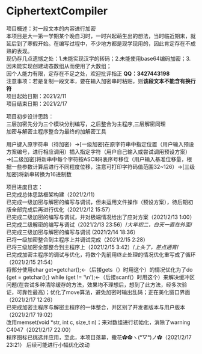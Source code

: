 # CiphertextCompiler  
项目概述：对一段文本的内容进行加密  
本项目是大一第一学期某个晚自习时，一时兴起萌生出的想法，当时临近期末，就延后到了寒假开始。在编写过程中，不少地方都是现学现用的，因此肯定存在不成熟的表现。  
现仍存几点遗憾之处：1.未能实现汉字的转码；2.未能使用base64编码加密；3.因未能实现创建动态数组从而使用了大数组；  
因个人能力有限，定存在不足之处，欢迎批评指正 **QQ：3427443198**  
注意事项：若是复制一段文本，要在输入加密串时粘贴，则**该段文本不能含有换行符**  
项目起始日期：2021/2/11   
项目结束日期：2021/2/17
  
项目初步设计思路：  
三层加密先分为三个模块分别编写，之后整合为主程序,三层解密同理  
加密与解密主程序整合为最终的加解密工具
  
用户键入原字符串（待加密）→[一级加密]在原字符串中指定位置（用户输入预设方案编号，进行相应调用）插入指定字符（用户自己输入或尝试调用预设方案）→[二级加密]将新串中每个字符按ASCII码表序号移位（用户输入基准位移量，根据一些参数计算后进行不同程度位移，注意可打印字符码值范围32~126）→[三级加密]将新串转换为16进制数  
  
项目进度日志：  
已完成总体思路框架构建（2021/2/11）  
已完成一级加密与解密的编写与调试，但未运用文件操作（预设方案），待后期初版全部完成后再进行优化（2021/2/12 15:57）  
已完成二级加密的编写与调试，并对极端情况给出了应对方案（2021/2/13 1:00）  
已完成二级解密的编写与调试（2021/2/13 23:56）/*大年初二，白天一直在外面*/  
已完成三级加密与解密的编写与调试  (2021/2/14 18:36）  
已将一级加密整合到主程序上并调试完成（2021/2/15 2:28）  
已将三级加密全部整合到主程序上（2021/2/15 3:42）/*上头了，差点通宵*/  
已完成加密主程序的调试与优化，将数个先前用终止处理的情况优化重写成了循环（2021/2/15 21:54）  
将部分使用char get=getchar();←（后接gets（）时用这个）的情况优化为了do {get = getchar();} while (get != '\n');←（后接scanf(）时用这个）来解决缓冲区问题(在尝试多种清除缓存的方法，效果均不理想后，想到了此方法，经多次验证，可靠性最高)；优化了move算法，避免加密时输出乱码；正在美化窗口界面（2021/2/17 12:26）  
已完成加密主程序与解密主程序的一体整合，并区别了开发者版本与用户版本（2021/2/17 19:02）  
改用memset(void *str, int c, size_t n)；来对数组进行初始化，消除了warning C4047（2021/2/17 22:00）  
程序图标已挑选并应用，至此，本项目落幕，撒花✿✿ヽ(°▽°)ノ✿（2021/2/17 23:21）
后续可能进行小幅优化改动
